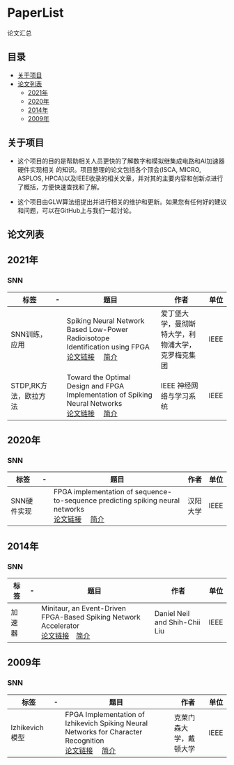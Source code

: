 # PaperList
  论文汇总
## 目录

 - [关于项目](#关于项目)
 - [论文列表](#论文列表)
   -    [2021年](#2021年)
   -    [2020年](#2020年)
   -    [2014年](#2014年)
   -    [2009年](#2009年)


## 关于项目
* 这个项目的目的是帮助相关人员更快的了解数字和模拟继集成电路和AI加速器硬件实现相关 的知识。项目整理的论文包括各个顶会(ISCA, MICRO, ASPLOS, HPCA)以及IEEE收录的相关文章，并对其的主要内容和创新点进行了概括，方便快速查找和了解。

* 这个项目由GLW算法组提出并进行相关的维护和更新。如果您有任何好的建议和问题，可以在GitHub上与我们一起讨论。


## 论文列表


## 2021年
### SNN

| 标签                       | -    | 题目                                      | 作者                           | 单位                                                 |
| ------------------------- | ---- | ------------------------------------------| --------------------------------| -------------------------------------------------- |
| SNN训练，应用  |      | Spiking Neural Network Based Low-Power Radioisotope Identification using FPGA <br>[论文链接](https://arxiv.org/ftp/arxiv/papers/2010/2010.13125.pdf)      &emsp;[简介](https://github.com/GLWpaperlist/PaperList/blob/main/2021/SNN/Spiking%20Neural%20Network%20Based%20Low-Power%20%20Radioisotope%20Identification%20using%20FPGA.md)|爱丁堡大学，曼彻斯特大学，利物浦大学，克罗梅克集团                              |     IEEE                                    |
| STDP,RK方法，欧拉方法 |      | Toward the Optimal Design and FPGA Implementation of Spiking Neural Networks <br>[论文链接](https://ieeexplore.ieee.org/document/9353400)      &emsp;[简介](https://github.com/GLWpaperlist/PaperList/blob/main/2021/SNN/Toward%20the%20Optimal%20Design%20and%20FPGA%20Implementation%20of%20Spiking%20Neural%20Networks.md)|IEEE 神经网络与学习系统                           |     IEEE                                    |
## 2020年
### SNN
| 标签                       | -    | 题目                                      | 作者                           | 单位                                                 |
| ------------------------- | ---- | ------------------------------------------| --------------------------------| -------------------------------------------------- |
| SNN硬件实现  |      |FPGA implementation of sequence-to-sequence predicting spiking neural networks<br>[论文链接](http://citeseerx.ist.psu.edu/viewdoc/download?doi=10.1.1.413.3017&rep=rep1&type=pdf)      &emsp;[简介](https://github.com/GLWpaperlist/PaperList/blob/main/2020/SNN/FPGA%20implementation%20of%20sequence-to-sequence%20%20predicting%20spiking%20neural%20networks.md)|汉阳大学                             |     IEEE                                    |

## 2014年
### SNN
| 标签                       | -    | 题目                                      | 作者                           | 单位                                                 |
| ------------------------- | ---- | ------------------------------------------| --------------------------------| -------------------------------------------------- |
| 加速器  |      | Minitaur, an Event-Driven FPGA-Based Spiking Network Accelerator <br>[论文链接](https://www.researchgate.net/publication/261646738_Minitaur_an_Event-Driven_FPGA-Based_Spiking_Network_Accelerator)&emsp;[简介](https://github.com/GLWpaperlist/PaperList/blob/main/2014/SNN/Minitaur%2C%20an%20Event-Driven%20FPGA-Based%20Spiking%20Network%20Accelerator.md)|Daniel Neil and Shih-Chii Liu                              |     IEEE                                    |

## 2009年
### SNN
| 标签                       | -    | 题目                                      | 作者                           | 单位                                                 |
| ------------------------- | ---- | ------------------------------------------| --------------------------------| -------------------------------------------------- |
|  Izhikevich模型 |      | FPGA Implementation of Izhikevich Spiking Neural Networks for Character Recognition <br>[论文链接](http://bertrand.granado.free.fr/ENSEA/papiers/3917a451.pdf)      &emsp;[简介](https://github.com/GLWpaperlist/PaperList/blob/main/2009/SNN/FPGA%20Implementation%20of%20Izhikevich%20Spiking%20Neural%20Networks%20for%20Character%20Recognition.md)|克莱门森大学，戴顿大学                              |     IEEE                                    |
